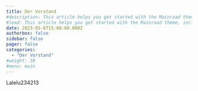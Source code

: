 ```yaml
---
title: Der Vorstand
#description: This article helps you get started with the Mainroad theme, including installation and minimal configuration.
#lead: This article helps you get started with the Mainroad theme, including installation and minimal configuration.
date: 2023-05-6T15:00:00.000Z
authorbox: false
sidebar: false
pager: false
categories:
  - "Der Vorstand"
#weight: 30
#menu: main
---
```


Lalelu234213